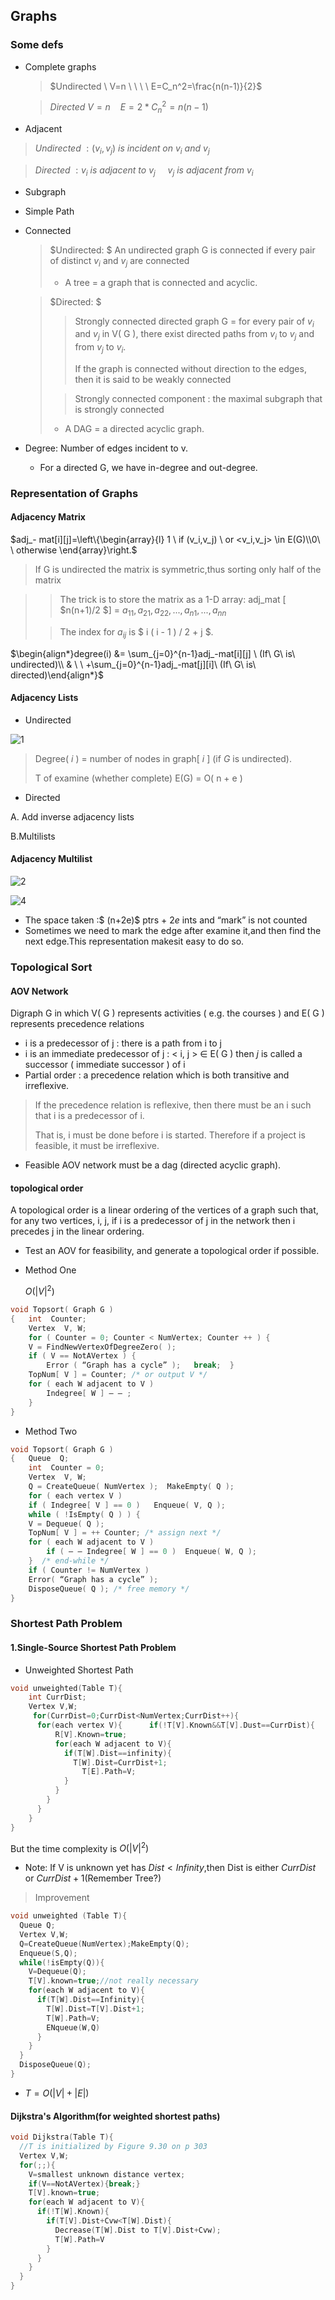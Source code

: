 ## Graphs

### Some defs

* Complete graphs

  > $Undirected \ V=n \ \ \ \  E=C_n^2=\frac{n(n-1)}{2}$

  > $Directed \ V=n \ \ \ \  E=2*C_n^2=n(n-1)$

* Adjacent

> $Undirected \ : (v_i,v_j)\ is \ incident \ on\ v_i\ and\ v_j$

> $Directed \ : v_i \ is\ adjacent\ to \ v_j \ \ \ \  \ v_j \ is\ adjacent\ from \ v_i$

* Subgraph

* Simple Path

* Connected

  > $Undirected: $  An undirected graph G is connected if every pair of distinct $v_i$ and $v_j$ are connected
  >
  > * A tree = a graph that is connected and acyclic.

  > $Directed: $  
  >
  > > Strongly connected directed graph G = for every pair of $v_i$ and $v_j$ in V( G ), there exist directed paths from $v_i$ to $v_j$ and from $v_j$ to $v_i$. 
  > >
  > >  If the graph is connected without direction to the edges, then it is said to be weakly connected
  >
  > > Strongly connected component :  the maximal subgraph that is strongly connected
  >
  > * A DAG = a directed acyclic graph.

* Degree: Number of edges incident to v.
  * For a directed G, we have in-degree and out-degree. 

### Representation of Graphs

#### Adjacency Matrix

$adj_- mat[i][j]=\left\{\begin{array}{l} 1 \ if (v_i,v_j) \ or <v_i,v_j> \in E(G)\\0\ \ otherwise \end{array}\right.$

> If G is undirected the matrix is symmetric,thus sorting only half of the matrix

> > The trick is to store the matrix as a 1-D array: adj_mat [ $n(n+1)/2 $] = ${ a_{11}, a_{21}, a_{22}, ..., a_{n1}, ..., a_{nn} }$
>
> > The index for $a_{ij}$  is  $ i  ( i - 1 ) / 2 + j $.

$\begin{align*}degree(i) &= \sum_{j=0}^{n-1}adj_-mat[i][j] \ (If\ G\ is\ undirected)\\ & \ \ +\sum_{j=0}^{n-1}adj_-mat[j][i]\ (If\ G\ is\ directed)\end{align*}$

#### Adjacency Lists

* Undirected

![1](1.png)

> Degree( $i$ ) = number of nodes in graph[ $i$ ] (if $G$ is undirected).
>
> T of examine (whether complete)  E(G) = O( n + e ) 

* Directed

A. Add inverse adjacency lists

B.Multilists

#### Adjacency Multilist

![2](2.png)

![4](4.png)



* The space taken :$ (n+2e)$ ptrs + $2e$ ints  and “mark” is not counted
* Sometimes we need to mark the edge after examine it,and then find the next edge.This representation makesit easy to do so.

### Topological Sort

#### AOV Network

Digraph G in which V( G ) represents activities ( e.g.  the courses ) and E( G ) represents precedence relations

* i  is a predecessor of j $:$ there is a path from i  to j 
* i  is an immediate predecessor of  j $:$   < i,  j > $\in$ E( G )  then $j$ is called a successor ( immediate successor ) of i
* Partial order $:$ a precedence relation which is both transitive and irreflexive.

> If the precedence relation is reflexive, then there must be an i such that i is a predecessor of i.  
>
> That is, i must be done before i is started.   Therefore if a project is feasible, it must be irreflexive.

* Feasible AOV network must be a dag (directed acyclic graph).

####  topological order

A topological order is a linear ordering of the vertices of a graph such that, for any two vertices, i, j, if i is a predecessor of j in the network then i precedes j in the linear ordering.

* Test an AOV for feasibility, and generate a topological order if possible.

* Method One

  $O(|V|^2)$

```C
void Topsort( Graph G )
{   int  Counter;
    Vertex  V, W;
    for ( Counter = 0; Counter < NumVertex; Counter ++ ) {
	V = FindNewVertexOfDegreeZero( );
	if ( V == NotAVertex ) {
	    Error ( “Graph has a cycle” );   break;  }
	TopNum[ V ] = Counter; /* or output V */
	for ( each W adjacent to V )
	    Indegree[ W ] – – ;
    }
}
```

* Method Two

```C
void Topsort( Graph G )
{   Queue  Q;
    int  Counter = 0;
    Vertex  V, W;
    Q = CreateQueue( NumVertex );  MakeEmpty( Q );
    for ( each vertex V )
	if ( Indegree[ V ] == 0 )   Enqueue( V, Q );
    while ( !IsEmpty( Q ) ) {
	V = Dequeue( Q );
	TopNum[ V ] = ++ Counter; /* assign next */
	for ( each W adjacent to V )
	    if ( – – Indegree[ W ] == 0 )  Enqueue( W, Q );
    }  /* end-while */
    if ( Counter != NumVertex )
	Error( “Graph has a cycle” );
    DisposeQueue( Q ); /* free memory */
}
```

### Shortest Path Problem

#### 1.Single-Source Shortest Path Problem

* Unweighted Shortest Path

```C
void unweighted(Table T){
  	int CurrDist;
  	Vertex V,W;
  	 for(CurrDist=0;CurrDist<NumVertex;CurrDist++){
      for(each vertex V){      if(!T[V].Known&&T[V].Dust==CurrDist){
          R[V].Known=true;
          for(each W adjacent to V){
            if(T[W].Dist==infinity){
              T[W].Dist=CurrDist+1;
                T[E].Path=V;
            }
          }
        }
      }
    }
}
```

But the time complexity is $O(|V|^2)$

* Note: If V is unknown yet has $Dist < Infinity$,then Dist is either $CurrDist$ or $CurrDist +1$(Remember Tree?)

> Improvement

```C
void unweighted (Table T){
  Queue Q;
  Vertex V,W;
  Q=CreateQueue(NumVertex);MakeEmpty(Q);
  Enqueue(S,Q);
  while(!isEmpty(Q)){
    V=Dequeue(Q);
    T[V].known=true;//not really necessary
    for(each W adjacent to V){
      if(T[W].Dist==Infinity){
        T[W].Dist=T[V].Dist+1;
        T[W].Path=V;
        ENqueue(W,Q)
      }
    }
  }
  DisposeQueue(Q);
}
```

* $T=O(|V|+|E|)$

#### Dijkstra's Algorithm(for weighted shortest paths)

```C
void Dijkstra(Table T){
  //T is initialized by Figure 9.30 on p 303
  Vertex V,W;
  for(;;){
    V=smallest unknown distance vertex;
    if(V==NotAVertex){break;}
    T[V].known=true;
    for(each W adjacent to V){
      if(!T[W].Known){
        if(T[V].Dist+Cvw<T[W].Dist){
          Decrease(T[W].Dist to T[V].Dist+Cvw);
          T[W].Path=V
        }
      }
    }
  }
}
```

